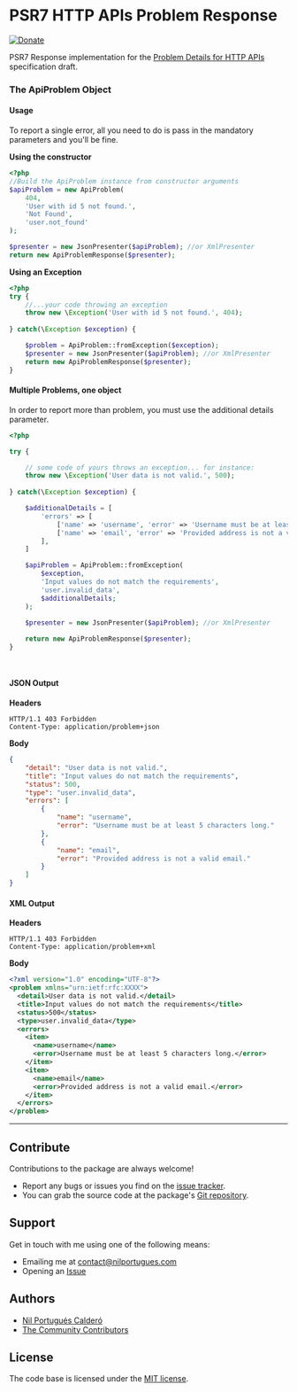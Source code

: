 # PSR7 HTTP APIs Problem Response 

[![Donate](https://www.paypalobjects.com/en_US/i/btn/btn_donate_SM.gif)](https://paypal.me/nilportugues)

PSR7 Response implementation for the [Problem Details for HTTP APIs](http://tools.ietf.org/html/draft-nottingham-http-problem-07)  specification draft.  

### The ApiProblem Object

#### Usage
 
To report a single error, all you need to do is pass in the mandatory parameters and you'll be fine.

**Using the constructor**

```php
<?php
//Build the ApiProblem instance from constructor arguments
$apiProblem = new ApiProblem(
    404,
    'User with id 5 not found.',
    'Not Found', 
    'user.not_found'
); 

$presenter = new JsonPresenter($apiProblem); //or XmlPresenter
return new ApiProblemResponse($presenter);  
```

**Using an Exception**

```php
<?php
try {
    //...your code throwing an exception
    throw new \Exception('User with id 5 not found.', 404);   
     
} catch(\Exception $exception) {

    $problem = ApiProblem::fromException($exception);
    $presenter = new JsonPresenter($apiProblem); //or XmlPresenter
    return new ApiProblemResponse($presenter);        
}
```

#### Multiple Problems, one object

In order to report more than problem, you must use the additional details parameter.
 
```php
<?php

try {

    // some code of yours throws an exception... for instance:
    throw new \Exception('User data is not valid.', 500);
           
} catch(\Exception $exception) {

    $additionalDetails = [
        'errors' => [
            ['name' => 'username', 'error' => 'Username must be at least 5 characters long.'],
            ['name' => 'email', 'error' => 'Provided address is not a valid email.'],
        ],
    ]

    $apiProblem = ApiProblem::fromException(
        $exception,
        'Input values do not match the requirements',
        'user.invalid_data',
        $additionalDetails;
    ); 

    $presenter = new JsonPresenter($apiProblem); //or XmlPresenter
    
    return new ApiProblemResponse($presenter);
}

       
```

#### JSON Output
 
**Headers**
```
HTTP/1.1 403 Forbidden
Content-Type: application/problem+json
```   

**Body**
```json
{
    "detail": "User data is not valid.",
    "title": "Input values do not match the requirements",
    "status": 500,
    "type": "user.invalid_data",
    "errors": [
        {
            "name": "username",
            "error": "Username must be at least 5 characters long."
        },
        {
            "name": "email",
            "error": "Provided address is not a valid email."
        }        
    ]
}
```

#### XML Output
 
**Headers**
```
HTTP/1.1 403 Forbidden
Content-Type: application/problem+xml
```   

**Body**

```xml
<?xml version="1.0" encoding="UTF-8"?>
<problem xmlns="urn:ietf:rfc:XXXX">
  <detail>User data is not valid.</detail>
  <title>Input values do not match the requirements</title>
  <status>500</status>
  <type>user.invalid_data</type>
  <errors>
    <item>
      <name>username</name>
      <error>Username must be at least 5 characters long.</error>
    </item>
    <item>
      <name>email</name>
      <error>Provided address is not a valid email.</error>
    </item>    
  </errors>
</problem>
```

---


## Contribute

Contributions to the package are always welcome!

* Report any bugs or issues you find on the [issue tracker](https://github.com/nilportugues/php-api-problems/issues/new).
* You can grab the source code at the package's [Git repository](https://github.com/nilportugues/php-api-problems).

## Support

Get in touch with me using one of the following means:

 - Emailing me at <contact@nilportugues.com>
 - Opening an [Issue](https://github.com/nilportugues/php-api-problems/issues/new)

## Authors

* [Nil Portugués Calderó](http://nilportugues.com)
* [The Community Contributors](https://github.com/nilportugues/php-api-problems/graphs/contributors)


## License
The code base is licensed under the [MIT license](LICENSE).